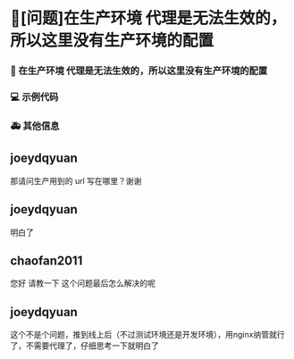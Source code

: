 # 🧐[问题]在生产环境 代理是无法生效的，所以这里没有生产环境的配置

### 🧐 在生产环境 代理是无法生效的，所以这里没有生产环境的配置

<!--
那生产的 url 配置在哪里？谢谢
-->

### 💻 示例代码

<!--
如果你有解决方案，在这里清晰地阐述
-->

### 🚑 其他信息

<!--
如截图等其他信息可以贴在这里
-->

## joeydqyuan

那请问生产用到的 url 写在哪里？谢谢

## joeydqyuan

明白了

## chaofan2011

您好 请教一下 这个问题最后怎么解决的呢

## joeydqyuan

这个不是个问题，推到线上后（不过测试环境还是开发环境），用nginx纳管就行了，不需要代理了，仔细思考一下就明白了
